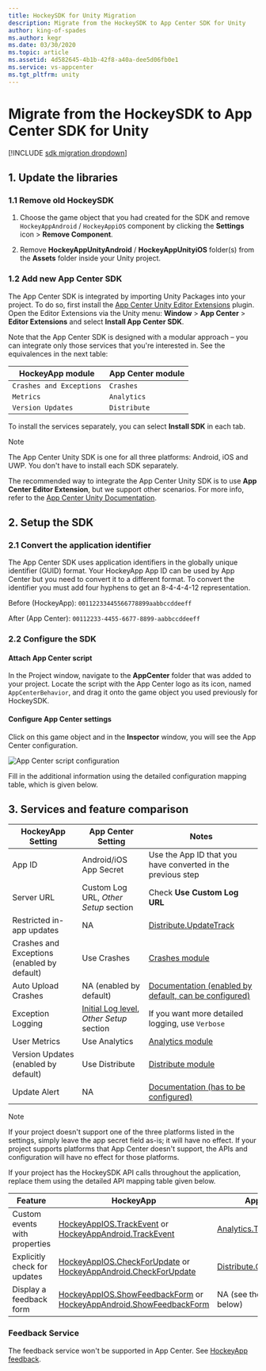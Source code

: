 ```yaml
---
title: HockeySDK for Unity Migration
description: Migrate from the HockeySDK to App Center SDK for Unity
author: king-of-spades
ms.author: kegr
ms.date: 03/30/2020
ms.topic: article
ms.assetid: 4d582645-4b1b-42f8-a40a-dee5d06fb0e1
ms.service: vs-appcenter
ms.tgt_pltfrm: unity
---
```


# Migrate from the HockeySDK to App Center SDK for Unity

[!INCLUDE [sdk migration dropdown](includes/sdk-migration-dropdown.md)]

## 1. Update the libraries

### 1.1 Remove old HockeySDK

1. Choose the game object that you had created for the SDK and remove `HockeyAppAndroid` / `HockeyAppiOS` component by clicking the **Settings** icon > **Remove Component**.

1. Remove **HockeyAppUnityAndroid** / **HockeyAppUnityiOS** folder(s) from the **Assets** folder inside your Unity project.

### 1.2 Add new App Center SDK

The App Center SDK is integrated by importing Unity Packages into your project. To do so, first install the [App Center Unity Editor Extensions](https://github.com/Microsoft/AppCenter-SDK-Unity-Extension) plugin. Open the Editor Extensions via the Unity menu: **Window** > **App Center** > **Editor Extensions** and select **Install App Center SDK**.

Note that the App Center SDK is designed with a modular approach – you can integrate only those services that you're interested in. See the equivalences in the next table:

HockeyApp module         | App Center module
------------------------ | -----------------
`Crashes and Exceptions` | `Crashes`
`Metrics`                | `Analytics`
`Version Updates`        | `Distribute`

To install the services separately, you can select **Install SDK** in each tab.

> [!NOTE]
> The App Center Unity SDK is one for all three platforms: Android, iOS and UWP. You don't have to install each SDK separately.

The recommended way to integrate the App Center Unity SDK is to use **App Center Editor Extension**, but we support other scenarios. For more info, refer to the [App Center Unity Documentation](~/sdk/getting-started/unity.md#3-add-the-app-center-sdk-to-your-project).

## 2. Setup the SDK

### 2.1 Convert the application identifier

The App Center SDK uses application identifiers in the globally unique identifier (GUID) format. Your HockeyApp App ID can be used by App Center but you need to convert it to a different format. To convert the identifier you must add four hyphens to get an 8-4-4-4-12 representation.

Before (HockeyApp):
`00112233445566778899aabbccddeeff`

After (App Center):
`00112233-4455-6677-8899-aabbccddeeff`

### 2.2 Configure the SDK

#### Attach App Center script

In the Project window, navigate to the **AppCenter** folder that was added to your project. Locate the script with the App Center logo as its icon, named `AppCenterBehavior`, and drag it onto the game object you used previously for HockeySDK.

#### Configure App Center settings

Click on this game object and in the **Inspector** window, you will see the App Center configuration.

![App Center script configuration](images/unity_configuration.png "App Center configuration")

Fill in the additional information using the detailed configuration mapping table, which is given below.

## 3. Services and feature comparison

HockeyApp Setting | App Center Setting | Notes
------------------- | ------------------- | ---
App ID | Android/iOS App Secret | Use the App ID that you have converted in the previous step
Server URL | Custom Log URL, _Other Setup_ section | Check **Use Custom Log URL**
Restricted in-app updates | NA | [Distribute.UpdateTrack](~/sdk/distribute/unity.md#use-private-distribution-group)
Crashes and Exceptions (enabled by default) | Use Crashes | [Crashes module](~/sdk/crashes/unity.md)
Auto Upload Crashes | NA (enabled by default) | [Documentation (enabled by default, can be configured)](~/sdk/crashes/unity.md#ask-for-the-users-consent-to-send-a-crash-log)
Exception Logging | [Initial Log level](~/sdk/other-apis/unity.md#adjust-the-log-level), _Other Setup_ section | If you want more detailed logging, use `Verbose`
User Metrics | Use Analytics | [Analytics module](~/sdk/analytics/unity.md)
Version Updates (enabled by default) | Use Distribute | [Distribute module](~/sdk/distribute/unity.md)
Update Alert | NA | [Documentation (has to be configured)](~/sdk/distribute/unity.md#2-customize-the-update-dialog)

> [!NOTE]
> If your project doesn't support one of the three platforms listed in the settings, simply leave the app secret field as-is; it will have no effect. If your project supports platforms that App Center doesn't support, the APIs and configuration will have no effect for those platforms.

If your project has the HockeySDK API calls throughout the application, replace them using the detailed API mapping table given below.

Feature | HockeyApp | App Center
------- | --------- | ---
Custom events with properties | [HockeyAppIOS.TrackEvent](https://github.com/bitstadium/HockeySDK-Unity-iOS/blob/5.2.0/Plugins/HockeyAppUnityIOS/HockeyAppUnity-Scripts/HockeyAppIOS.cs#L150-L158) or [HockeyAppAndroid.TrackEvent](https://github.com/bitstadium/HockeySDK-Unity-Android/blob/5.1.1/Plugins/HockeyAppUnityAndroid/HockeyAppUnity-Scripts/HockeyAppAndroid.cs#L149-L156) | [Analytics.TrackEvent](~/sdk/analytics/unity.md#custom-events)
Explicitly check for updates | [HockeyAppIOS.CheckForUpdate](https://github.com/bitstadium/HockeySDK-Unity-iOS/blob/5.2.0/Plugins/HockeyAppUnityIOS/HockeyAppUnity-Scripts/HockeyAppIOS.cs#L187-L190) or [HockeyAppAndroid.CheckForUpdate](https://github.com/bitstadium/HockeySDK-Unity-Android/blob/5.1.1/Plugins/HockeyAppUnityAndroid/HockeyAppUnity-Scripts/HockeyAppAndroid.cs#L216-L219) | [Distribute.CheckforUpdate](~/sdk/distribute/unity.md#disable-automatic-check-for-update)
Display a feedback form | [HockeyAppIOS.ShowFeedbackForm](https://github.com/bitstadium/HockeySDK-Unity-iOS/blob/5.2.0/Plugins/HockeyAppUnityIOS/HockeyAppUnity-Scripts/HockeyAppIOS.cs#L178-L181) or [HockeyAppAndroid.ShowFeedbackForm](https://github.com/bitstadium/HockeySDK-Unity-Android/blob/5.1.1/Plugins/HockeyAppUnityAndroid/HockeyAppUnity-Scripts/HockeyAppAndroid.cs#L238-L241) | NA (see the section below)

### Feedback Service
The feedback service won't be supported in App Center. See [HockeyApp feedback](feedback.md).
